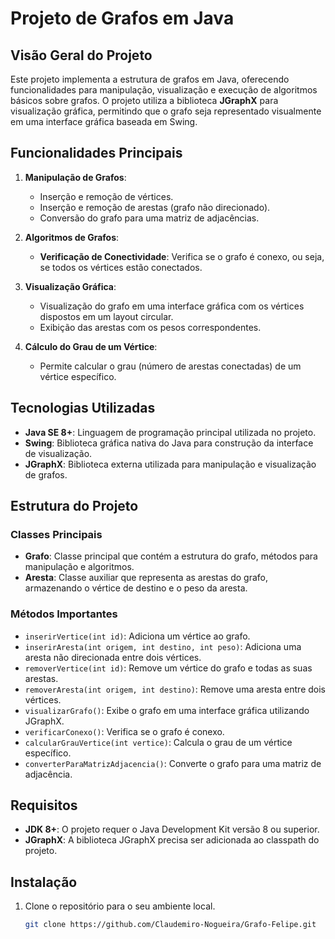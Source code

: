 # Projeto de Grafos em Java

## Visão Geral do Projeto

Este projeto implementa a estrutura de grafos em Java, oferecendo funcionalidades para manipulação, visualização e execução de algoritmos básicos sobre grafos. O projeto utiliza a biblioteca **JGraphX** para visualização gráfica, permitindo que o grafo seja representado visualmente em uma interface gráfica baseada em Swing.

## Funcionalidades Principais

1. **Manipulação de Grafos**:
   - Inserção e remoção de vértices.
   - Inserção e remoção de arestas (grafo não direcionado).
   - Conversão do grafo para uma matriz de adjacências.

2. **Algoritmos de Grafos**:
   - **Verificação de Conectividade**: Verifica se o grafo é conexo, ou seja, se todos os vértices estão conectados.

3. **Visualização Gráfica**:
   - Visualização do grafo em uma interface gráfica com os vértices dispostos em um layout circular.
   - Exibição das arestas com os pesos correspondentes.

4. **Cálculo do Grau de um Vértice**:
   - Permite calcular o grau (número de arestas conectadas) de um vértice específico.

## Tecnologias Utilizadas

- **Java SE 8+**: Linguagem de programação principal utilizada no projeto.
- **Swing**: Biblioteca gráfica nativa do Java para construção da interface de visualização.
- **JGraphX**: Biblioteca externa utilizada para manipulação e visualização de grafos.

## Estrutura do Projeto

### Classes Principais

- **Grafo**: Classe principal que contém a estrutura do grafo, métodos para manipulação e algoritmos.
- **Aresta**: Classe auxiliar que representa as arestas do grafo, armazenando o vértice de destino e o peso da aresta.

### Métodos Importantes

- `inserirVertice(int id)`: Adiciona um vértice ao grafo.
- `inserirAresta(int origem, int destino, int peso)`: Adiciona uma aresta não direcionada entre dois vértices.
- `removerVertice(int id)`: Remove um vértice do grafo e todas as suas arestas.
- `removerAresta(int origem, int destino)`: Remove uma aresta entre dois vértices.
- `visualizarGrafo()`: Exibe o grafo em uma interface gráfica utilizando JGraphX.
- `verificarConexo()`: Verifica se o grafo é conexo.
- `calcularGrauVertice(int vertice)`: Calcula o grau de um vértice específico.
- `converterParaMatrizAdjacencia()`: Converte o grafo para uma matriz de adjacência.

## Requisitos

- **JDK 8+**: O projeto requer o Java Development Kit versão 8 ou superior.
- **JGraphX**: A biblioteca JGraphX precisa ser adicionada ao classpath do projeto.

## Instalação

1. Clone o repositório para o seu ambiente local.
   ```bash
   git clone https://github.com/Claudemiro-Nogueira/Grafo-Felipe.git
